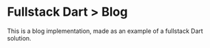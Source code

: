# Fullstack Dart > Blog

This is a blog implementation, made as an example of a fullstack Dart solution.


